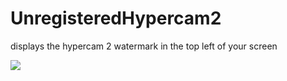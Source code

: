 # UnregisteredHypercam2
displays the hypercam 2 watermark in the top left of your screen

![](https://i.imgur.com/vncpP7e.png)
